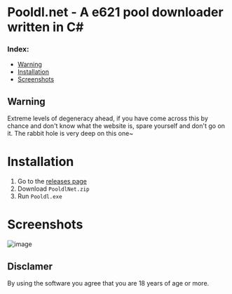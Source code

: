 # Pooldl.net - A e621 pool downloader written in C#


### Index:
- [Warning](#warning)
- [Installation](#installation)
- [Screenshots](#screenshots)

## Warning
Extreme levels of degeneracy ahead, if you have come across this by chance and don't know what the website is, spare yourself and don't go on it. The rabbit hole is very deep on this one~

# Installation

1. Go to the [releases page](https://github.com/Vilagamer999/Pooldl.net/releases)
2. Download `PooldlNet.zip`
3. Run `Pooldl.exe`

# Screenshots
![image](https://user-images.githubusercontent.com/30276916/219872664-8e2a13a1-68ba-424a-8f20-55843f24e814.png)

## Disclamer
By using the software you agree that you are 18 years of age or more.
